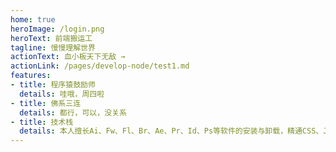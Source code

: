 ```yaml
---
home: true
heroImage: /login.png
heroText: 前端搬运工
tagline: 慢慢理解世界
actionText: 血小板天下无敌 →
actionLink: /pages/develop-node/test1.md
features:
- title: 程序猿鼓励师
  details: 哇哦，周四啦
- title: 佛系三连
  details: 都行，可以，没关系
- title: 技术栈
  details: 本人擅长Ai、Fw、Fl、Br、Ae、Pr、Id、Ps等软件的安装与卸载，精通CSS、JavaScript、PHP、ASP、C、C＋＋、C#、Java、Ruby、Perl、Lisp、python、Objective-C、ActionScript、Pascal、spss、sas等单词的拼写，熟悉Windows、Linux、Mac、Android、IOS、WP8等系统的开关机。
---
```



<!-- <ClientOnly>
  <BottomData/>
</ClientOnly> -->
